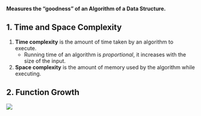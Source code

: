 **Measures the “goodness” of an Algorithm of a Data Structure.** 
## 1. Time and Space Complexity
1. **Time complexity** is the amount of time taken by an algorithm to execute. 
	* Running time of an algorithm is *proportional*, it increases with the size of the input. 
2. **Space complexity** is the amount of memory used by the algorithm while executing. 
## 2. Function Growth
![](https://i.imgur.com/n08biyA.png)
